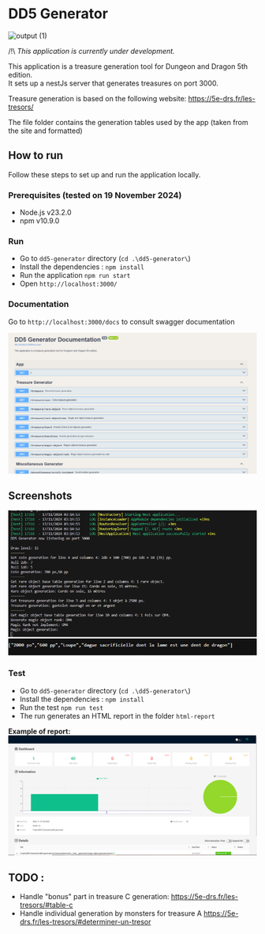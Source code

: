 # DD5 Generator

![output (1)](https://github.com/user-attachments/assets/87af1121-07fb-4930-b787-66b3271c9211)

/!\ _This application is currently under development._

This application is a treasure generation tool for Dungeon and Dragon 5th edition.  
It sets up a nestJs server that generates treasures on port 3000.

Treasure generation is based on the following website: https://5e-drs.fr/les-tresors/

The file folder contains the generation tables used by the app (taken from the site and formatted)

## How to run

Follow these steps to set up and run the application locally.

### Prerequisites (tested on 19 November 2024)

- Node.js v23.2.0
- npm v10.9.0

### Run

- Go to `dd5-generator` directory (`cd .\dd5-generator\`)
- Install the dependencies : `npm install`
- Run the application `npm run start`
- Open `http://localhost:3000/`

### Documentation

Go to `http://localhost:3000/docs` to consult swagger documentation

![alt text](image-1.png)

## Screenshots

![alt text](image.png)
![alt text](image-2.png)

### Test

- Go to `dd5-generator` directory (`cd .\dd5-generator\`)
- Install the dependencies : `npm install`
- Run the test `npm run test`
- The run generates an HTML report in the folder `html-report`

**Example of report:**
![test report](./doc/images/test-report.png)

## TODO :

- Handle "bonus" part in treasure C generation: https://5e-drs.fr/les-tresors/#table-c
- Handle individual generation by monsters for treasure A https://5e-drs.fr/les-tresors/#determiner-un-tresor
